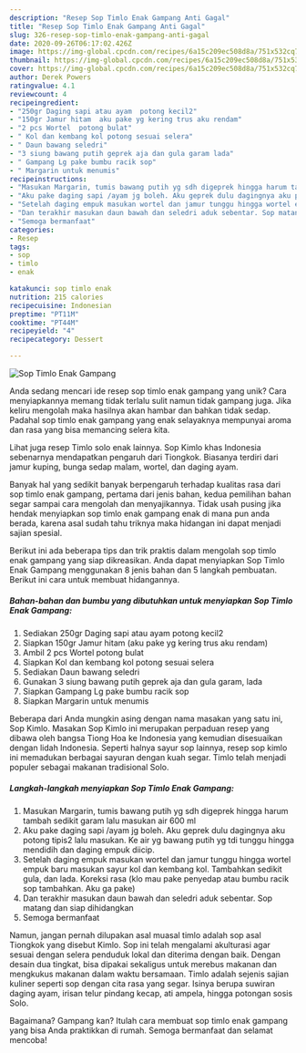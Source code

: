 ```yaml
---
description: "Resep Sop Timlo Enak Gampang Anti Gagal"
title: "Resep Sop Timlo Enak Gampang Anti Gagal"
slug: 326-resep-sop-timlo-enak-gampang-anti-gagal
date: 2020-09-26T06:17:02.426Z
image: https://img-global.cpcdn.com/recipes/6a15c209ec508d8a/751x532cq70/sop-timlo-enak-gampang-foto-resep-utama.jpg
thumbnail: https://img-global.cpcdn.com/recipes/6a15c209ec508d8a/751x532cq70/sop-timlo-enak-gampang-foto-resep-utama.jpg
cover: https://img-global.cpcdn.com/recipes/6a15c209ec508d8a/751x532cq70/sop-timlo-enak-gampang-foto-resep-utama.jpg
author: Derek Powers
ratingvalue: 4.1
reviewcount: 4
recipeingredient:
- "250gr Daging sapi atau ayam  potong kecil2"
- "150gr Jamur hitam  aku pake yg kering trus aku rendam"
- "2 pcs Wortel  potong bulat"
- " Kol dan kembang kol potong sesuai selera"
- " Daun bawang seledri"
- "3 siung bawang putih geprek aja dan gula garam lada"
- " Gampang Lg pake bumbu racik sop"
- " Margarin untuk menumis"
recipeinstructions:
- "Masukan Margarin, tumis bawang putih yg sdh digeprek hingga harum tambah sedikit garam lalu masukan air 600 ml"
- "Aku pake daging sapi /ayam jg boleh. Aku geprek dulu dagingnya aku potong tipis2 lalu masukan. Ke air yg bawang putih yg tdi tunggu hingga mendidih dan daging empuk diicip."
- "Setelah daging empuk masukan wortel dan jamur tunggu hingga wortel empuk baru masukan sayur kol dan kembang kol. Tambahkan sedikit gula, dan lada. Koreksi rasa (klo mau pake penyedap atau bumbu racik sop tambahkan. Aku ga pake)"
- "Dan terakhir masukan daun bawah dan seledri aduk sebentar. Sop matang dan siap dihidangkan"
- "Semoga bermanfaat"
categories:
- Resep
tags:
- sop
- timlo
- enak

katakunci: sop timlo enak 
nutrition: 215 calories
recipecuisine: Indonesian
preptime: "PT11M"
cooktime: "PT44M"
recipeyield: "4"
recipecategory: Dessert

---
```



![Sop Timlo Enak Gampang](https://img-global.cpcdn.com/recipes/6a15c209ec508d8a/751x532cq70/sop-timlo-enak-gampang-foto-resep-utama.jpg)

Anda sedang mencari ide resep sop timlo enak gampang yang unik? Cara menyiapkannya memang tidak terlalu sulit namun tidak gampang juga. Jika keliru mengolah maka hasilnya akan hambar dan bahkan tidak sedap. Padahal sop timlo enak gampang yang enak selayaknya mempunyai aroma dan rasa yang bisa memancing selera kita.

Lihat juga resep Timlo solo enak lainnya. Sop Kimlo khas Indonesia sebenarnya mendapatkan pengaruh dari Tiongkok. Biasanya terdiri dari jamur kuping, bunga sedap malam, wortel, dan daging ayam.

Banyak hal yang sedikit banyak berpengaruh terhadap kualitas rasa dari sop timlo enak gampang, pertama dari jenis bahan, kedua pemilihan bahan segar sampai cara mengolah dan menyajikannya. Tidak usah pusing jika hendak menyiapkan sop timlo enak gampang enak di mana pun anda berada, karena asal sudah tahu triknya maka hidangan ini dapat menjadi sajian spesial.


Berikut ini ada beberapa tips dan trik praktis dalam mengolah sop timlo enak gampang yang siap dikreasikan. Anda dapat menyiapkan Sop Timlo Enak Gampang menggunakan 8 jenis bahan dan 5 langkah pembuatan. Berikut ini cara untuk membuat hidangannya.

<!--inarticleads1-->

##### Bahan-bahan dan bumbu yang dibutuhkan untuk menyiapkan Sop Timlo Enak Gampang:

1. Sediakan 250gr Daging sapi atau ayam  potong kecil2
1. Siapkan 150gr Jamur hitam  (aku pake yg kering trus aku rendam)
1. Ambil 2 pcs Wortel  potong bulat
1. Siapkan  Kol dan kembang kol potong sesuai selera
1. Sediakan  Daun bawang seledri
1. Gunakan 3 siung bawang putih geprek aja dan gula garam, lada
1. Siapkan  Gampang Lg pake bumbu racik sop
1. Siapkan  Margarin untuk menumis


Beberapa dari Anda mungkin asing dengan nama masakan yang satu ini, Sop Kimlo. Masakan Sop Kimlo ini merupakan perpaduan resep yang dibawa oleh bangsa Tiong Hoa ke Indonesia yang kemudian disesuaikan dengan lidah Indonesia. Seperti halnya sayur sop lainnya, resep sop kimlo ini memadukan berbagai sayuran dengan kuah segar. Timlo telah menjadi populer sebagai makanan tradisional Solo. 

<!--inarticleads2-->

##### Langkah-langkah menyiapkan Sop Timlo Enak Gampang:

1. Masukan Margarin, tumis bawang putih yg sdh digeprek hingga harum tambah sedikit garam lalu masukan air 600 ml
1. Aku pake daging sapi /ayam jg boleh. Aku geprek dulu dagingnya aku potong tipis2 lalu masukan. Ke air yg bawang putih yg tdi tunggu hingga mendidih dan daging empuk diicip.
1. Setelah daging empuk masukan wortel dan jamur tunggu hingga wortel empuk baru masukan sayur kol dan kembang kol. Tambahkan sedikit gula, dan lada. Koreksi rasa (klo mau pake penyedap atau bumbu racik sop tambahkan. Aku ga pake)
1. Dan terakhir masukan daun bawah dan seledri aduk sebentar. Sop matang dan siap dihidangkan
1. Semoga bermanfaat


Namun, jangan pernah dilupakan asal muasal timlo adalah sop asal Tiongkok yang disebut Kimlo. Sop ini telah mengalami akulturasi agar sesuai dengan selera penduduk lokal dan diterima dengan baik. Dengan desain dua tingkat, bisa dipakai sekaligus untuk merebus makanan dan mengkukus makanan dalam waktu bersamaan. Timlo adalah sejenis sajian kuliner seperti sop dengan cita rasa yang segar. Isinya berupa suwiran daging ayam, irisan telur pindang kecap, ati ampela, hingga potongan sosis Solo. 

Bagaimana? Gampang kan? Itulah cara membuat sop timlo enak gampang yang bisa Anda praktikkan di rumah. Semoga bermanfaat dan selamat mencoba!

